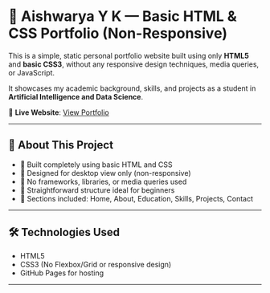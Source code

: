 # 🌼 Aishwarya Y K — Basic HTML & CSS Portfolio (Non-Responsive)

This is a simple, static personal portfolio website built using only **HTML5** and **basic CSS3**, without any responsive design techniques, media queries, or JavaScript.

It showcases my academic background, skills, and projects as a student in **Artificial Intelligence and Data Science**.

🔗 **Live Website**: [View Portfolio](https://aishu-yk.github.io/AishwaryaYK-Portfolio-HTML-and-BasicCSS/)

---

## 📌 About This Project

- 🔹 Built completely using basic HTML and CSS  
- 🔹 Designed for desktop view only (non-responsive)  
- 🔹 No frameworks, libraries, or media queries used  
- 🔹 Straightforward structure ideal for beginners  
- 🔹 Sections included: Home, About, Education, Skills, Projects, Contact  

---

## 🛠️ Technologies Used

- HTML5  
- CSS3 (No Flexbox/Grid or responsive design)  
- GitHub Pages for hosting  

---
